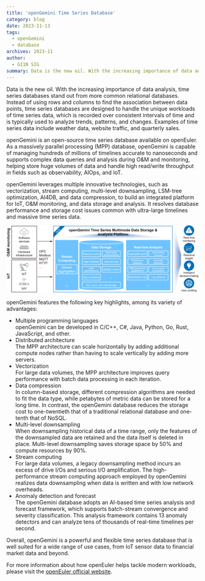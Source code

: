 ```yaml
---
title: 'openGemini Time Series Database'
category: blog
date: 2023-11-13
tags:
  - openGemini
  - database
archives: 2023-11
author:
  - G11N SIG
summary: Data is the new oil. With the increasing importance of data analysis, time series databases stand out from more common relational databases.
---
```


Data is the new oil. With the increasing importance of data analysis, time series databases stand out from more common relational databases. Instead of using rows and columns to find the association between data points, time series databases are designed to handle the unique workloads of time series data, which is recorded over consistent intervals of time and is typically used to analyze trends, patterns, and changes. Examples of time series data include weather data, website traffic, and quarterly sales.

openGemini is an open-source time series database available on openEuler. As a massively parallel processing (MPP) database, openGemini is capable of managing hundreds of millions of timelines accurate to nanoseconds and supports complex data queries and analysis during O&M and monitoring, helping store huge volumes of data and handle high read/write throughput in fields such as observability, AIOps, and IoT.

openGemini leverages multiple innovative technologies, such as vectorization, stream computing, multi-level downsampling, LSM-tree optimization, AI4DB, and data compression, to build an integrated platform for IoT, O&M monitoring, and data storage and analysis. It resolves database performance and storage cost issues common with ultra-large timelines and massive time series data.


![](./image/image1.png)  

openGemini features the following key highlights, among its variety of advantages:

-	Multiple programming languages  
openGemini can be developed in C/C++, C#, Java, Python, Go, Rust, JavaScript, and other.
-	Distributed architecture  
The MPP architecture can scale horizontally by adding additional compute nodes rather than having to scale vertically by adding more servers.
-	Vectorization  
For large data volumes, the MPP architecture improves query performance with batch data processing in each iteration.
-	Data compression  
In column-based storage, different compression algorithms are needed to fit the data type, while petabytes of metric data can be stored for a long time. In contrast, the openGemini database reduces the storage cost to one-twentieth that of a traditional relational database and one-tenth that of NoSQL.
-	Multi-level downsampling  
When downsampling historical data of a time range, only the features of the downsampled data are retained and the data itself is deleted in place. Multi-level downsampling saves storage space by 50% and compute resources by 90%.
-	Stream computing  
For large data volumes, a legacy downsampling method incurs an excess of drive I/Os and serious I/O amplification. The high-performance stream computing approach employed by openGemini realizes data downsampling when data is written and with low network overheads.
-	Anomaly detection and forecast  
The openGemini database adopts an AI-based time series analysis and forecast framework, which supports batch-stream convergence and severity classification. This analysis framework contains 13 anomaly detectors and can analyze tens of thousands of real-time timelines per second.

Overall, openGemini is a powerful and flexible time series database that is well suited for a wide range of use cases, from IoT sensor data to financial market data and beyond.

For more information about how openEuler helps tackle modern workloads, please visit the  [openEuler official website](https://www.openeuler.org/en/).
